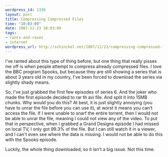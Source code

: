 ```yaml
--- 
wordpress_id: 1336
layout: post
title: Compressing Compressed Files
time: "10:03:09"
date: 2007-12-23 10:03:09
tags: 
- rants-and-raves
- internet
wordpress_url: http://schinckel.net/2007/12/23/compressing-compressed-files/
---
```

I've ranted about this type of thing before, but one thing that really pisses me off is when people attempt to compress already compressed files. I love the BBC program Spooks, but because they are still showing a series that is about 3 years old in my country, I've been forced to download the series via slightly shady means.

So, I've just grabbed the first few episodes of series 6. And the joker who made the first episode decided to rar th avi file. And split it into 15MB chunks. Why would you do this? At best, it is just slightly annoying (you have to unrar the file before you can use it), at worst it means you can't access the file. If I were unable to snarf the entire torrent, then I would not be able to unrar the file, meaning I could not view any of the video. To put that in perspective, when I grabbed a Grand Designs episode I had missed on local TV, I only got 99.3% of the file. But I can still watch it in a viewer, and I can't even see where the data is missing. I would not be able to do this with the Spooks episode.

Luckily, the whole thing downloaded, so it isn't a big issue. Not this time.
